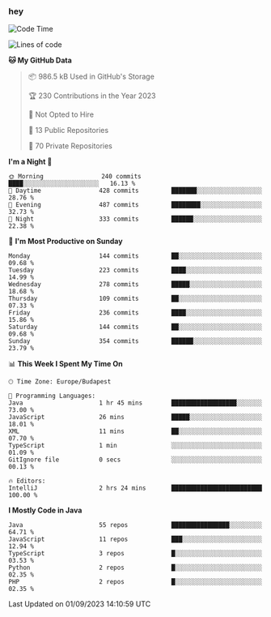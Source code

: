 ### hey

<!--START_SECTION:waka-->
![Code Time](http://img.shields.io/badge/Code%20Time-957%20hrs%2012%20mins-blue)

![Lines of code](https://img.shields.io/badge/From%20Hello%20World%20I%27ve%20Written-1.0%20million%20lines%20of%20code-blue)

**🐱 My GitHub Data** 

> 📦 986.5 kB Used in GitHub's Storage 
 > 
> 🏆 230 Contributions in the Year 2023
 > 
> 🚫 Not Opted to Hire
 > 
> 📜 13 Public Repositories 
 > 
> 🔑 70 Private Repositories 
 > 
**I'm a Night 🦉** 

```text
🌞 Morning                240 commits         ████░░░░░░░░░░░░░░░░░░░░░   16.13 % 
🌆 Daytime                428 commits         ███████░░░░░░░░░░░░░░░░░░   28.76 % 
🌃 Evening                487 commits         ████████░░░░░░░░░░░░░░░░░   32.73 % 
🌙 Night                  333 commits         ██████░░░░░░░░░░░░░░░░░░░   22.38 % 
```
📅 **I'm Most Productive on Sunday** 

```text
Monday                   144 commits         ██░░░░░░░░░░░░░░░░░░░░░░░   09.68 % 
Tuesday                  223 commits         ████░░░░░░░░░░░░░░░░░░░░░   14.99 % 
Wednesday                278 commits         █████░░░░░░░░░░░░░░░░░░░░   18.68 % 
Thursday                 109 commits         ██░░░░░░░░░░░░░░░░░░░░░░░   07.33 % 
Friday                   236 commits         ████░░░░░░░░░░░░░░░░░░░░░   15.86 % 
Saturday                 144 commits         ██░░░░░░░░░░░░░░░░░░░░░░░   09.68 % 
Sunday                   354 commits         ██████░░░░░░░░░░░░░░░░░░░   23.79 % 
```


📊 **This Week I Spent My Time On** 

```text
🕑︎ Time Zone: Europe/Budapest

💬 Programming Languages: 
Java                     1 hr 45 mins        ██████████████████░░░░░░░   73.00 % 
JavaScript               26 mins             █████░░░░░░░░░░░░░░░░░░░░   18.01 % 
XML                      11 mins             ██░░░░░░░░░░░░░░░░░░░░░░░   07.70 % 
TypeScript               1 min               ░░░░░░░░░░░░░░░░░░░░░░░░░   01.09 % 
GitIgnore file           0 secs              ░░░░░░░░░░░░░░░░░░░░░░░░░   00.13 % 

🔥 Editors: 
IntelliJ                 2 hrs 24 mins       █████████████████████████   100.00 % 
```

**I Mostly Code in Java** 

```text
Java                     55 repos            ████████████████░░░░░░░░░   64.71 % 
JavaScript               11 repos            ███░░░░░░░░░░░░░░░░░░░░░░   12.94 % 
TypeScript               3 repos             █░░░░░░░░░░░░░░░░░░░░░░░░   03.53 % 
Python                   2 repos             █░░░░░░░░░░░░░░░░░░░░░░░░   02.35 % 
PHP                      2 repos             █░░░░░░░░░░░░░░░░░░░░░░░░   02.35 % 
```




 Last Updated on 01/09/2023 14:10:59 UTC
<!--END_SECTION:waka-->
